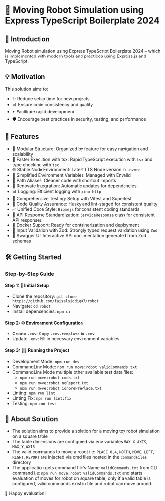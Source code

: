 # 🚀 Moving Robot Simulation using Express TypeScript Boilerplate 2024

## 🌟 Introduction

Moving Robot simulation using Express TypeScript Boilerplate 2024 – which is implemented with modern tools and practices using Express.js and TypeScript.

## 💡 Motivation

This solution aims to:

- ✨ Reduce setup time for new projects
- 📊 Ensure code consistency and quality
- ⚡  Facilitate rapid development
- 🛡️ Encourage best practices in security, testing, and performance

## 🚀 Features

- 📁 Modular Structure: Organized by feature for easy navigation and scalability
- 💨 Faster Execution with tsx: Rapid TypeScript execution with `tsx` and type checking with `tsc`
- 🌐 Stable Node Environment: Latest LTS Node version in `.nvmrc`
- 🔧 Simplified Environment Variables: Managed with Envalid
- 🔗 Path Aliases: Cleaner code with shortcut imports
- 🔄 Renovate Integration: Automatic updates for dependencies
- 📊 Logging: Efficient logging with `pino-http`
- 🧪 Comprehensive Testing: Setup with Vitest and Supertest
- 🔑 Code Quality Assurance: Husky and lint-staged for consistent quality
- ✅ Unified Code Style: `Biomejs` for consistent coding standards
- 📃 API Response Standardization: `ServiceResponse` class for consistent API responses
- 🐳 Docker Support: Ready for containerization and deployment
- 📝 Input Validation with Zod: Strongly typed request validation using `Zod`
- 🧩 Swagger UI: Interactive API documentation generated from Zod schemas

## 🛠️ Getting Started

### Step-by-Step Guide

#### Step 1: 🚀 Initial Setup

- Clone the repository: `git clone https://github.com/faisalsiddiq87/robot`
- Navigate: `cd robot`
- Install dependencies: `npm ci`

#### Step 2: ⚙️ Environment Configuration

- Create `.env`: Copy `.env.template` to `.env`
- Update `.env`: Fill in necessary environment variables

#### Step 3: 🏃‍♂️ Running the Project

- Development Mode: `npm run dev`
- CommandLine Mode: `npm run move:robot validCommands.txt`
- CommandLine Mode multiple other available test data files: 
   - `npm run move:robot cmds.txt`
   - `npm run move:robot noReport.txt`
   - `npm run move:robot ignorePrePlace.txt`
- Linting: `npm run lint`
- Linting Fix: `npm run lint:fix`
- Testing: `npm run test`

## 🤝 About Solution

- The solution aims to provide a solution for a moving toy robot simulation on a square table
- The table dimensions are configured via env variables `MAX_X_AXIS`, `MAX_Y_AXIS`
- The valid commands to move a robot i.e: `PLACE 0,4`, `NORTH`, `MOVE`, `LEFT`, `RIGHT`, `REPORT` are injected via cmd files hosted in the `commandFiles` directory
- The application gets command file's Name `validCommands.txt` from CLI command i.e: `npm run move:robot validCommands.txt` and starts evaluation of moves for robot on square table; only if a valid table is configured, valid commands exist in file and robot can move around.

🎉 Happy evaluation!
